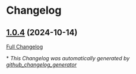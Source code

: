 # Changelog

## [1.0.4](https://github.com/GameFrameX/com.gameframex.unity.gameanalytics/tree/1.0.4) (2024-10-14)

[Full Changelog](https://github.com/GameFrameX/com.gameframex.unity.gameanalytics/compare/768dbd2f1da06c5b06b4d51077b37aafe90bee2c...1.0.4)



\* *This Changelog was automatically generated by [github_changelog_generator](https://github.com/github-changelog-generator/github-changelog-generator)*
